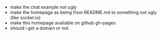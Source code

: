 * make the chat example not ugly
* make the homepage as being from README.md to something not ugly (like socket.io)
* make this homepage available on github gh-pages
* should i get a domain or not
